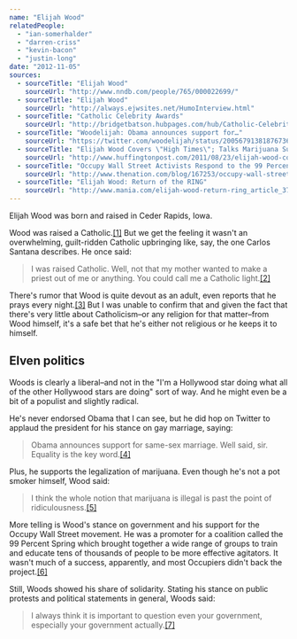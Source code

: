 ```yaml
---
name: "Elijah Wood"
relatedPeople:
  - "ian-somerhalder"
  - "darren-criss"
  - "kevin-bacon"
  - "justin-long"
date: "2012-11-05"
sources:
  - sourceTitle: "Elijah Wood"
    sourceUrl: "http://www.nndb.com/people/765/000022699/"
  - sourceTitle: "Elijah Wood"
    sourceUrl: "http://always.ejwsites.net/HumoInterview.html"
  - sourceTitle: "Catholic Celebrity Awards"
    sourceUrl: "http://bridgetbatson.hubpages.com/hub/Catholic-Celebrity-Awards"
  - sourceTitle: "Woodelijah: Obama announces support for…"
    sourceUrl: "https://twitter.com/woodelijah/status/200567913818767360"
  - sourceTitle: "Elijah Wood Covers \"High Times\"; Talks Marijuana Support"
    sourceUrl: "http://www.huffingtonpost.com/2011/08/23/elijah-wood-covers-high-t_n_934474.html"
  - sourceTitle: "Occupy Wall Street Activists Respond to the 99 Percent Spring"
    sourceUrl: "http://www.thenation.com/blog/167253/occupy-wall-street-activists-respond-99-spring#"
  - sourceTitle: "Elijah Wood: Return of the RING"
    sourceUrl: "http://www.mania.com/elijah-wood-return-ring_article_37226.html"
---
```


Elijah Wood was born and raised in Ceder Rapids, Iowa.

Wood was raised a Catholic.<a class="source-citation" href="#http://www.nndb.com/people/765/000022699/" title="Elijah Wood">[1]</a> But we get the feeling it wasn't an overwhelming, guilt-ridden Catholic upbringing like, say, the one Carlos Santana describes. He once said:

>I was raised Catholic. Well, not that my mother wanted to make a priest out of me or anything. You could call me a Catholic light.<a class="source-citation" href="#http://always.ejwsites.net/HumoInterview.html" title="Elijah Wood">[2]</a>

There's rumor that Wood is quite devout as an adult, even reports that he prays every night.<a class="source-citation" href="#http://bridgetbatson.hubpages.com/hub/Catholic-Celebrity-Awards" title="Catholic Celebrity Awards">[3]</a> But I was unable to confirm that and given the fact that there's very little about Catholicism–or any religion for that matter–from Wood himself, it's a safe bet that he's either not religious or he keeps it to himself.


## Elven politics

Woods is clearly a liberal–and not in the "I'm a Hollywood star doing what all of the other Hollywood stars are doing" sort of way. And he might even be a bit of a populist and slightly radical.

He's never endorsed Obama that I can see, but he did hop on Twitter to applaud the president for his stance on gay marriage, saying:

>Obama announces support for same-sex marriage. Well said, sir. Equality is the key word.<a class="source-citation" href="#https://twitter.com/woodelijah/status/200567913818767360" title="Woodelijah: Obama announces support for…">[4]</a>

Plus, he supports the legalization of marijuana. Even though he's not a pot smoker himself, Wood said:

>I think the whole notion that marijuana is illegal is past the point of ridiculousness.<a class="source-citation" href="#http://www.huffingtonpost.com/2011/08/23/elijah-wood-covers-high-t_n_934474.html" title="Elijah Wood Covers &quot;High Times&quot;; Talks Marijuana Support">[5]</a>

More telling is Wood's stance on government and his support for the Occupy Wall Street movement. He was a promoter for a coalition called the 99 Percent Spring which brought together a wide range of groups to train and educate tens of thousands of people to be more effective agitators. It wasn't much of a success, apparently, and most Occupiers didn't back the project.<a class="source-citation" href="#http://www.thenation.com/blog/167253/occupy-wall-street-activists-respond-99-spring#" title="Occupy Wall Street Activists Respond to the 99 Percent Spring">[6]</a>

Still, Woods showed his share of solidarity. Stating his stance on public protests and political statements in general, Woods said:

>I always think it is important to question even your government, especially your government actually.<a class="source-citation" href="#http://www.mania.com/elijah-wood-return-ring_article_37226.html" title="Elijah Wood: Return of the RING">[7]</a>